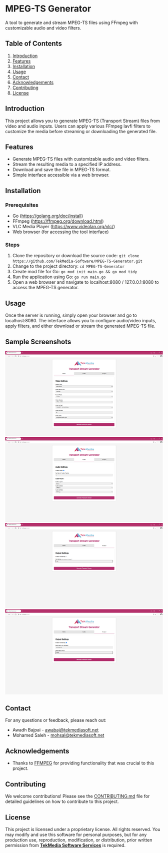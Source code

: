# MPEG-TS Generator

A tool to generate and stream MPEG-TS files using FFmpeg with customizable audio and video filters.

## Table of Contents

1. [Introduction](#introduction)
2. [Features](#features)
3. [Installation](#installation)
4. [Usage](#usage)
5. [Contact](#contact)
6. [Acknowledgements](#acknowledgements)
7. [Contributing](#contributing)
8. [License](#license)

## Introduction

This project allows you to generate MPEG-TS (Transport Stream) files from video and audio inputs. Users can apply various FFmpeg lavfi filters to customize the media before streaming or downloading the generated file. 

## Features

- Generate MPEG-TS files with customizable audio and video filters.
- Stream the resulting media to a specified IP address.
- Download and save the file in MPEG-TS format.
- Simple interface accessible via a web browser.

## Installation

### Prerequisites

- Go (https://golang.org/doc/install)
- FFmpeg (https://ffmpeg.org/download.html)
- VLC Media Player (https://www.videolan.org/vlc/)
- Web browser (for accessing the tool interface)

### Steps

1. Clone the repository or download the source code:
        ```
        git clone https://github.com/TekMedia-Software/MPEG-TS-Generator.git
        ```
2. Change to the project directory:
        ```
        cd MPEG-TS-Generator
        ```
3. Create mod file for Go:
        ```
        go mod init main.go && go mod tidy
        ```
4. Run the application using Go:
        ```
        go run main.go
        ```
5. Open a web browser and navigate to localhost:8080 / 127.0.0.1:8080 to access the MPEG-TS generator.

## Usage

Once the server is running, simply open your browser and go to localhost:8080. The interface allows you to configure audio/video inputs, apply filters, and either download or stream the generated MPEG-TS file.

## Sample Screenshots

![Sample Screenshot 1](Sample%20Screenshots/Video.png)
![Sample Screenshot 2](Sample%20Screenshots/Audio.png)
![Sample Screenshot 3](Sample%20Screenshots/File_Output.png)
![Sample Screenshot 4](Sample%20Screenshots/IP_Output.png)
        
## Contact 

For any questions or feedback, please reach out:

- Awadh Bajpai - [awabaj@tekmediasoft.net](mailto:awabaj@tekmediasoft.net)
- Mohamed Saleh - [mohsal@tekmediasoft.net](mailto:mohsal@tekmediasoft.net)

## Acknowledgements

- Thanks to [FFMPEG](https://github.com/FFmpeg/FFmpeg) for providing functionality that was crucial to this project.

## Contributing

We welcome contributions! Please see the [CONTRIBUTING.md](CONTRIBUTING.md) file for detailed guidelines on how to contribute to this project.

## License

This project is licensed under a proprietary license. All rights reserved. You may modify and use this software for personal purposes, but for any production use, reproduction, modification, or distribution, prior written permission from [**TekMedia Software Services**](https://tekmediasoft.com) is required.
